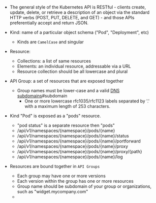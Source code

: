 


- The general style of the Kubernetes API is RESTful - clients create, update, delete, or retrieve a description of an object via the standard HTTP verbs (POST, PUT, DELETE, and GET) - and those APIs preferentially accept and return JSON.

- Kind: name of a particular object schema ("Pod", "Deployment", etc)
  - Kinds are `CamelCase` and singular
- Resource: 
  - Collections: a list of same resources
  - Elements: an individual resource, addressable via a URL
  - Resource collection should be all lowercase and plural
- API Group: a set of resources that are exposed together
  - Group names must be lower-case and a valid [DNS subdomains](https://github.com/kubernetes/design-proposals-archive/blob/main/architecture/identifiers.md#definitions)#subdomain
    - One or more lowercase rfc1035/rfc1123 labels separated by '.' with a maximum length of 253 characters.

- Kind "Pod" is exposed as a "pods" resource. 
  - "pod status" is a separate resource then "pods"
  - /api/v1/namespaces/{namespace}/pods/{name}
  - /api/v1/namespaces/{namespace}/pods/{name}/status
  - /api/v1/namespaces/{namespace}/pods/{name}/portforward
  - /api/v1/namespaces/{namespace}/pods/{name}/proxy
  - /api/v1/namespaces/{namespace}/pods/{name}/proxy/{path}
  - /api/v1/namespaces/{namespace}/pods/{name}/log

- Resources are bound together in `API Groups`
  - Each group may have one or more versions 
  - Each version within the group has one or more resources
  - Group name should be subdomain of your group or organizations, such as "widget.mycompany.com"
  - 